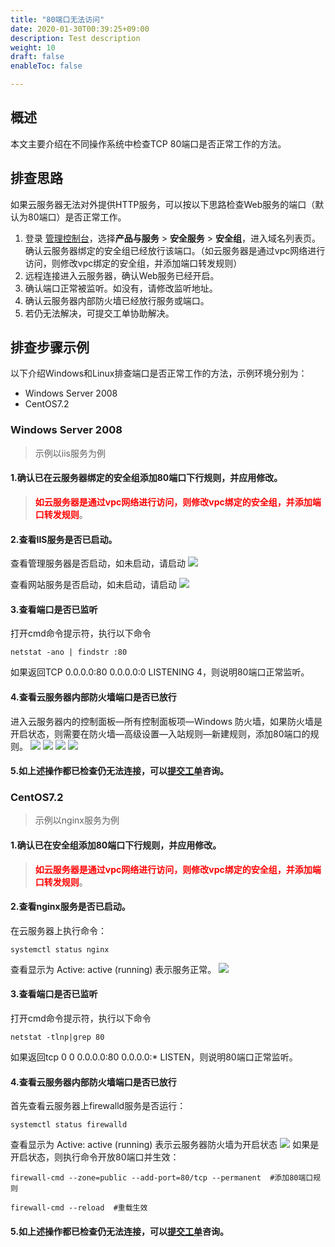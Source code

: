 ```yaml
---
title: "80端口无法访问"
date: 2020-01-30T00:39:25+09:00
description: Test description
weight: 10
draft: false
enableToc: false

---
```


## 概述

本文主要介绍在不同操作系统中检查TCP 80端口是否正常工作的方法。

## 排查思路

如果云服务器无法对外提供HTTP服务，可以按以下思路检查Web服务的端口（默认为80端口）是否正常工作。

1. 登录 [管理控制台](https://console.shanhe.com/login)，选择**产品与服务** > **安全服务** > **安全组**，进入域名列表页。确认云服务器绑定的安全组已经放行该端口。（如云服务器是通过vpc网络进行访问，则修改vpc绑定的安全组，并添加端口转发规则）
2. 远程连接进入云服务器，确认Web服务已经开启。
3. 确认端口正常被监听。如没有，请修改监听地址。
4. 确认云服务器内部防火墙已经放行服务或端口。
5. 若仍无法解决，可提交工单协助解决。


## 排查步骤示例
以下介绍Windows和Linux排查端口是否正常工作的方法，示例环境分别为：
* Windows Server 2008
* CentOS7.2

### Windows Server 2008
>示例以iis服务为例

#### 1.确认已在云服务器绑定的安全组添加80端口下行规则，并应用修改。

> **<span style="color:red">如云服务器是通过vpc网络进行访问，则修改vpc绑定的安全组，并添加端口转发规则</span>**。

#### 2.查看IIS服务是否已启动。

查看管理服务器是否启动，如未启动，请启动
![](/compute/vm/_images/check_port_worked2.png)

查看网站服务是否启动，如未启动，请启动
![](/compute/vm/_images/check_port_worked3.png)

#### 3.查看端口是否已监听

打开cmd命令提示符，执行以下命令

```
netstat -ano | findstr :80
```
如果返回TCP 0.0.0.0:80 0.0.0.0:0 LISTENING 4，则说明80端口正常监听。

#### 4.查看云服务器内部防火墙端口是否已放行

进入云服务器内的控制面板—所有控制面板项—Windows 防火墙，如果防火墙是开启状态，则需要在防火墙—高级设置—入站规则—新建规则，添加80端口的规则。
![](/compute/vm/_images/check_port_worked4.png)
![](/compute/vm/_images/check_port_worked5.png)
![](/compute/vm/_images/check_port_worked6.png)
![](/compute/vm/_images/check_port_worked7.png)

#### 5.如上述操作都已检查仍无法连接，可以[提交工单](https://console.shanhe.com/tickets/)咨询。

### CentOS7.2
>示例以nginx服务为例

#### 1.确认已在安全组添加80端口下行规则，并应用修改。

> **<span style="color:red">如云服务器是通过vpc网络进行访问，则修改vpc绑定的安全组，并添加端口转发规则</span>**。

#### 2.查看nginx服务是否已启动。

在云服务器上执行命令：

```
systemctl status nginx
```
查看显示为 Active: active (running) 表示服务正常。
![](/compute/vm/_images/check_port_worked9.png)

#### 3.查看端口是否已监听

打开cmd命令提示符，执行以下命令

```
netstat -tlnp|grep 80
```
如果返回tcp 0 0 0.0.0.0:80 0.0.0.0:* LISTEN，则说明80端口正常监听。

#### 4.查看云服务器内部防火墙端口是否已放行

首先查看云服务器上firewalld服务是否运行：

```
systemctl status firewalld
```
查看显示为 Active: active (running) 表示云服务器防火墙为开启状态
![](/compute/vm/_images/check_port_worked10.png)
如果是开启状态，则执行命令开放80端口并生效：
```
firewall-cmd --zone=public --add-port=80/tcp --permanent  #添加80端口规则

firewall-cmd --reload  #重载生效
```
#### 5.如上述操作都已检查仍无法连接，可以[提交工单](https://console.shanhe.com/tickets/)咨询。